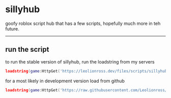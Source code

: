 # sillyhub
goofy roblox script hub that has a few scripts, hopefully much more in teh future.

---

## run the script

to run the stable version of sillyhub, run the loadstring from my servers
```lua
loadstring(game:HttpGet('https://leolionross.dev/files/scripts/sillyhub.lua'))()
```

for a most likely in development version load from github
```lua
loadstring(game:HttpGet('https://raw.githubusercontent.com/Leolionross/sillyhub/main/sillyhub.lua'))()
```

